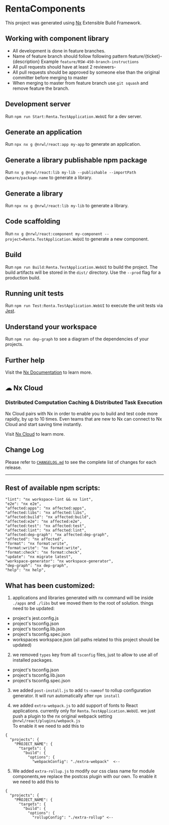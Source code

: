 # RentaComponents

This project was generated using [Nx](https://nx.dev) Extensible Build Framework.

## Working with component library

- All development is done in feature branches. 
- Name of feature branch should follow following pattern feature/{ticket}-{description} Example ```feature/RSW-450-branch-instructions```
- All pull requests should have at least 2 reviewers-
- All pull requests should be approved by someone else than the original committer before merging to master
- When merging to master from feature branch use ```git squash``` and remove feature the branch.

## Development server

Run `npm run Start:Renta.TestApplication.WebUI` for a dev server.

## Generate an application

Run `npx nx g @nrwl/react:app my-app` to generate an application.

## Generate a library publishable npm package

Run `nx g @nrwl/react:lib my-lib --publishable --importPath @weare/package-name` to generate a library.

## Generate a library

Run `npx nx g @nrwl/react:lib my-lib` to generate a library.


## Code scaffolding

Run `nx g @nrwl/react:component my-component --project=Renta.TestApplication.WebUI` to generate a new component.

## Build

Run `npm run Build:Renta.TestApplication.WebUI` to build the project. The build artifacts will be stored in the `dist/` directory. Use the `--prod` flag for a production build.

## Running unit tests

Run `npm run Test:Renta.TestApplication.WebUI` to execute the unit tests via [Jest](https://jestjs.io).

## Understand your workspace

Run `npm run dep-graph` to see a diagram of the dependencies of your projects.

## Further help

Visit the [Nx Documentation](https://nx.dev) to learn more.

## ☁ Nx Cloud

### Distributed Computation Caching & Distributed Task Execution

Nx Cloud pairs with Nx in order to enable you to build and test code more rapidly, by up to 10 times. Even teams that are new to Nx can connect to Nx Cloud and start saving time instantly.

Visit [Nx Cloud](https://nx.app/) to learn more.

  

## Change Log

Please refer to [`CHANGELOG.md`](CHANGELOG.md) to see the complete list of changes for each release.

---

## Rest of available npm scripts: 

    "lint": "nx workspace-lint && nx lint",
    "e2e": "nx e2e",
    "affected:apps": "nx affected:apps",
    "affected:libs": "nx affected:libs",
    "affected:build": "nx affected:build",
    "affected:e2e": "nx affected:e2e",
    "affected:test": "nx affected:test",
    "affected:lint": "nx affected:lint",
    "affected:dep-graph": "nx affected:dep-graph",
    "affected": "nx affected",
    "format": "nx format:write",
    "format:write": "nx format:write",
    "format:check": "nx format:check",
    "update": "nx migrate latest",
    "workspace-generator": "nx workspace-generator",
    "dep-graph": "nx dep-graph",
    "help": "nx help",

## What has been customized: 

1. applications and libraries generated with nx command will be inside `./apps` and `./libs` but we moved them to the root of solution. things need to be updated: 

* project's jest.config.js
* project's tsconfig.json
* project's tsconfig.lib.json
* project's tsconfig.spec.json
* workspaces workspace.json (all paths related to this project should be updated)


2. we removed `types` key from all `tsconfig` files, just to allow to use all of installed packages.

* project's tsconfig.json
* project's tsconfig.lib.json
* project's tsconfig.spec.json


3. we added `post-install.js` to add `ts-nameof` to rollup configuration generator. It will run automatically after `npm install` 


4. we added `extra-webpack.js` to add support of fonts to React applications. currently only for `Renta.TestApplication.WebUI`. 
we just push a plugin to the nx original webpack setting `@nrwl/react/plugins/webpack.js`   
To enable it  we need to add this to 

```
{
  "projects": {
    "PROJECT_NAME": {
      "targets": {
        "build": {
          "options": {
            "webpackConfig": "./extra-webpack"  <--
```

5. We added `extra-rollup.js` to modify our css class name for module components,we replace the postcss plugin with our own.
   To enable it  we need to add this to 

```
{
  "projects": {
    "PROJECT_NAME": {
      "targets": {
        "build": {
          "options": {
            "rollupConfig": "./extra-rollup" <--
```
